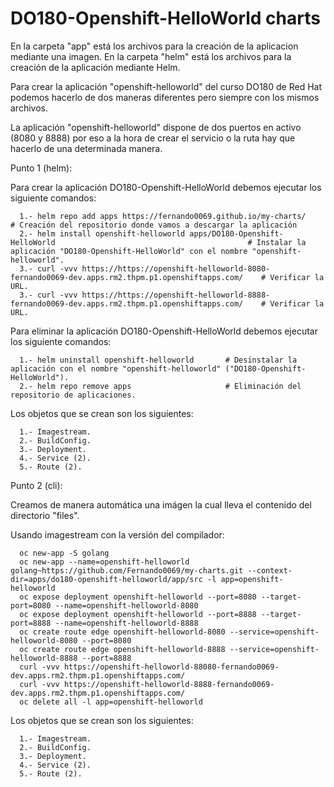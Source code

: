 # DO180-Openshift-HelloWorld charts

En la carpeta "app" está los archivos para la creación de la aplicacion mediante una imagen.
En la carpeta "helm" está los archivos para la creación de la aplicación mediante Helm.

Para crear la aplicación "openshift-helloworld" del curso DO180 de Red Hat podemos hacerlo de dos maneras diferentes pero siempre con los mismos archivos.

La aplicación "openshift-helloworld" dispone de dos puertos en activo (8080 y 8888) por eso a la hora de crear el servicio o la ruta hay que hacerlo de una determinada manera.

Punto 1 (helm):

Para crear la aplicación DO180-Openshift-HelloWorld debemos ejecutar los siguiente comandos:
```
  1.- helm repo add apps https://fernando0069.github.io/my-charts/                                                # Creación del repositorio donde vamos a descargar la aplicación
  2.- helm install openshift-helloworld apps/DO180-Openshift-HelloWorld                                           # Instalar la aplicación "DO180-Openshift-HelloWorld" con el nombre "openshift-helloworld".
  3.- curl -vvv https://https://openshift-helloworld-8080-fernando0069-dev.apps.rm2.thpm.p1.openshiftapps.com/    # Verificar la URL.
  3.- curl -vvv https://https://openshift-helloworld-8888-fernando0069-dev.apps.rm2.thpm.p1.openshiftapps.com/    # Verificar la URL.
```

Para eliminar la aplicación DO180-Openshift-HelloWorld debemos ejecutar los siguiente comandos:
```
  1.- helm uninstall openshift-helloworld       # Desinstalar la aplicación con el nombre "openshift-helloworld" ("DO180-Openshift-HelloWorld").
  2.- helm repo remove apps                     # Eliminación del repositorio de aplicaciones.
```

Los objetos que se crean son los siguientes:
```
  1.- Imagestream.
  2.- BuildConfig.
  3.- Deployment.
  4.- Service (2).
  5.- Route (2).
```


Punto 2 (cli):

Creamos de manera automática una imágen la cual lleva el contenido del directorio "files".

Usando imagestream con la versión del compilador:
```
  oc new-app -S golang
  oc new-app --name=openshift-helloworld golang~https://github.com/Fernando0069/my-charts.git --context-dir=apps/do180-openshift-helloworld/app/src -l app=openshift-helloworld
  oc expose deployment openshift-helloworld --port=8080 --target-port=8080 --name=openshift-helloworld-8080
  oc expose deployment openshift-helloworld --port=8888 --target-port=8888 --name=openshift-helloworld-8888
  oc create route edge openshift-helloworld-8080 --service=openshift-helloworld-8080 --port=8080
  oc create route edge openshift-helloworld-8888 --service=openshift-helloworld-8888 --port=8888
  curl -vvv https://openshift-helloworld-88080-fernando0069-dev.apps.rm2.thpm.p1.openshiftapps.com/
  curl -vvv https://openshift-helloworld-8888-fernando0069-dev.apps.rm2.thpm.p1.openshiftapps.com/
  oc delete all -l app=openshift-helloworld
```

Los objetos que se crean son los siguientes:
```
  1.- Imagestream.
  2.- BuildConfig.
  3.- Deployment.
  4.- Service (2).
  5.- Route (2).
```
